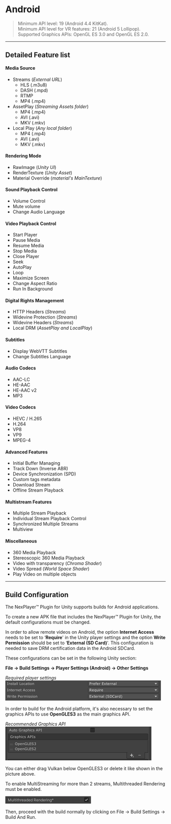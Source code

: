 # Android

> Minimum API level: 19 (Android 4.4 KitKat).  
Minimum API level for VR features: 21 (Android 5 Lollipop).  
Supported Graphics APIs: OpenGL ES  3.0 and OpenGL ES 2.0.  

---
## Detailed Feature list
#### Media Source
- Streams (*External URL*)
	- HLS (.m3u8)
	- DASH (.mpd)
	- RTMP
	- MP4 (.mp4)
- AssetPlay (*Streaming Assets folder*)
	- MP4 (.mp4)
	- AVI (.avi)
	- MKV (.mkv)
- Local Play (*Any local folder*)
	- MP4 (.mp4)
	- AVI (.avi)
	- MKV (.mkv)

#### Rendering Mode  
- RawImage (*Unity UI*)	
- RenderTexture (*Unity Asset*)
- Material Override (*material's MainTexture*)

#### Sound Playback Control
- Volume Control
- Mute volume
- Change Audio Language

#### Video Playback Control
- Start Player
- Pause Media
- Resume Media
- Stop Media
- Close Player
- Seek
- AutoPlay
- Loop
- Maximize Screen
- Change Aspect Ratio
- Run In Background

#### Digital Rights Management
- HTTP Headers (*Streams*)
- Widevine Protection (*Streams*)
- Widevine Headers (*Streams*)
- Local DRM (*AssetPlay and LocalPlay*)

#### Subtitles
- Display WebVTT Subtitles
- Change Subtitles Language

#### Audio Codecs
- AAC-LC
- HE-AAC
- HE-AAC v2
- MP3

#### Video Codecs
- HEVC / H.265
- H.264
- VP8
- VP9
- MPEG-4

#### Advanced Features
- Initial Buffer Managing
- Track Down (Inverse ABR)
- Device Synchronization (SPD)
- Custom tags metadata
- Download Stream
- Offline Stream Playback

#### Multistream Features
- Multiple Stream Playback
- Individual Stream Playback Control
- Synchronized Multiple Streams
- Multiview

#### Miscellaneous
- 360 Media Playback
- Stereoscopic 360 Media Playback
- Video with transparency (*Chroma Shader*)
- Video Spread (*World Space Shader*)
- Play Video on multiple objects

---
## Build Configuration

The NexPlayer™ Plugin for Unity supports builds for Android applications.

To create a new APK file that includes the NexPlayer™ Plugin for Unity, the default configurations must be changed.                                                        

In order to allow remote videos on Android, the option **Internet Access** needs to be set to ‘**Require**' in the Unity player settings and the option **Write Permission** should be set to ‘**External (SD Card)**'. This configuration is needed to save DRM certification data in the Android SDCard.

These configurations can be set in the following Unity section:

**File → Build Settings → Player Settings (Android) → Other Settings**

*Required player settings*  
![](../assets/platforms/and0.png)

In order to build for the Android platform, it's also necessary to set the graphics APIs to use **OpenGLES3** as the main graphics API.

*Recommended Graphics API*  
![](../assets/platforms/and1.png)

You can either drag Vulkan below OpenGLES3 or delete it like shown in the picture above.

To enable MultiStreaming for more than 2 streams, Multithreaded Rendering must be enabled.

![](../assets/platforms/and2.png)

Then, proceed with the build normally by clicking on File → Build Settings → Build And Run. 
